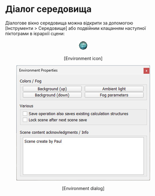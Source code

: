 # Діалог середовища

Діалогове вікно середовища можна відкрити за допомогою [Інструменти > Середовище] або подвійним клацанням наступної піктограми в ієрархії сцени:

<p align="center">
<img src="environmentIcon.jpg" />
</p>
<p align="center">[Environment icon]</p>

<p align="center">
<img src="environment1.jpg" />
</p>
<p align="center">[Environment dialog]</p>

